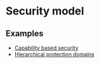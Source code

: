 # Security model

## Examples
- [Capability based security](capability-based-security.md)
- [Hierarchical protection domains](hierarchical-protection-domains.md)
